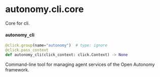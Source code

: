 <a id="autonomy.cli.core"></a>

# autonomy.cli.core

Core for cli.

<a id="autonomy.cli.core.autonomy_cli"></a>

#### autonomy`_`cli

```python
@click.group(name="autonomy")  # type: ignore
@click.pass_context
def autonomy_cli(click_context: click.Context) -> None
```

Command-line tool for managing agent services of the Open Autonomy framework.

